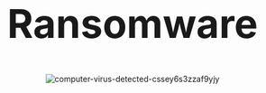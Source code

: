 <h1 align="center" style="font-size: 70px;">
  Ransomware
</h1>




<div align="center">

![computer-virus-detected-cssey6s3zzaf9yjy](https://github.com/Hasul79/Ransomware/assets/95657084/fd2e8c28-6d41-42dd-b3a7-d43d594cfc3b)

</div>
